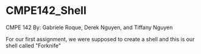 # CMPE142_Shell
CMPE 142
By: Gabriele Roque, Derek Nguyen, and Tiffany Nguyen

For our first assignment, we were supposed to create a shell and this is our shell called "Forknife" 
